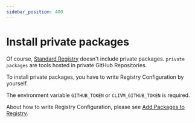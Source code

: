 ```yaml
---
sidebar_position: 400
---
```


# Install private packages

Of course, [Standard Registry](https://github.com/clivm/aqua-registry) doesn't include private packages.
`private packages` are tools hosted in private GitHub Repositories.

To install private packages, you have to write Registry Configuration by yourself.

The environment variable `GITHUB_TOKEN` or `CLIVM_GITHUB_TOKEN` is required.

About how to write Registry Configuration, please see [Add Packages to Registry](add-registry).
